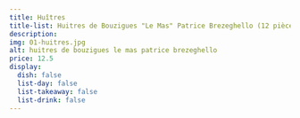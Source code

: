 ```yaml
---
title: Huîtres
title-list: Huitres de Bouzigues "Le Mas" Patrice Brezeghello (12 pièces, ouvertes, avec citron)
description:
img: 01-huitres.jpg
alt: huitres de bouzigues le mas patrice brezeghello
price: 12.5
display:
  dish: false
  list-day: false
  list-takeaway: false
  list-drink: false
---
```

